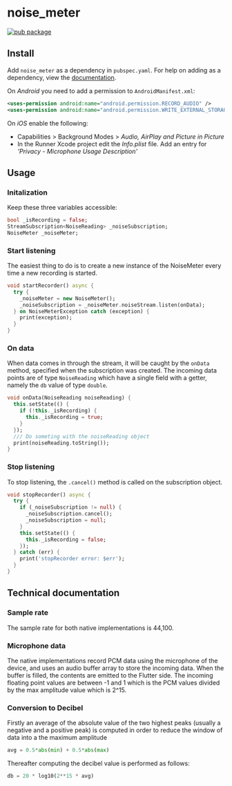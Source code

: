 # noise_meter

[![pub package](https://img.shields.io/pub/v/noise_meter.svg)](https://pub.dartlang.org/packages/noise_meter)

## Install
Add ```noise_meter``` as a dependency in  `pubspec.yaml`.
For help on adding as a dependency, view the [documentation](https://flutter.io/using-packages/).

On *Android* you need to add a permission to `AndroidManifest.xml`:
```xml
<uses-permission android:name="android.permission.RECORD_AUDIO" />
<uses-permission android:name="android.permission.WRITE_EXTERNAL_STORAGE" />
```

On *iOS* enable the following:
* Capabilities > Background Modes > _Audio, AirPlay and Picture in Picture_
* In the Runner Xcode project edit the _Info.plist_ file. Add an entry for _'Privacy - Microphone Usage Description'_


## Usage
### Initalization
Keep these three variables accessible:
```dart
bool _isRecording = false;
StreamSubscription<NoiseReading> _noiseSubscription;
NoiseMeter _noiseMeter;
```

### Start listening
The easiest thing to do is to create a new instance of the NoiseMeter every time a new recording is started.
```dart
void startRecorder() async {
  try {
    _noiseMeter = new NoiseMeter();
    _noiseSubscription = _noiseMeter.noiseStream.listen(onData);
  } on NoiseMeterException catch (exception) {
    print(exception);
  }
}
```


### On data
When data comes in through the stream, it will be caught by the `onData` method, specified when the subscription was created.
The incoming data points are of type `NoiseReading` which have a single field with a getter, namely the `db` value of type `double`.
```dart
void onData(NoiseReading noiseReading) {
  this.setState(() {
    if (!this._isRecording) {
      this._isRecording = true;
    }
  });
  /// Do someting with the noiseReading object
  print(noiseReading.toString());
}
```

### Stop listening
To stop listening, the `.cancel()` method is called on the subscription object.
```dart
void stopRecorder() async {
  try {
    if (_noiseSubscription != null) {
      _noiseSubscription.cancel();
      _noiseSubscription = null;
    }
    this.setState(() {
      this._isRecording = false;
    });
  } catch (err) {
    print('stopRecorder error: $err');
  }
}
```
## Technical documentation

### Sample rate
The sample rate for both native implementations is 44,100. 

### Microphone data
The native implementations record PCM data using the microphone of the device, and uses an audio buffer array to store the incoming data. When the buffer is filled, the contents are emitted to the Flutter side. The incoming floating point values are between -1 and 1 which is the PCM values divided by the max amplitude value which is 2^15.

### Conversion to Decibel
Firstly an average of the absolute value of the two highest peaks (usually a negative and a positive peak) is computed in order to reduce the window of data into a the maximum amplitude 

```python
avg = 0.5*abs(min) + 0.5*abs(max)
```

Thereafter computing the decibel value is performed as follows:
```python
db = 20 * log10(2**15 * avg)
```






